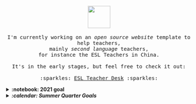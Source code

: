 <p align="center">
  <img src="https://user-images.githubusercontent.com/5679180/79618120-0daffb80-80be-11ea-819e-d2b0fa904d07.gif" width="61px">
  <br><br>
  
  <samp>
   I'm currently working on an <em> open source website </em> template to help teachers,
   <br> mainly <i> second language </i> teachers, 
   <br> for instance the ESL Teachers in China.<br> <br> It's in the early stages, but feel free to check it out: 
   <br><br>  
   :sparkles: <a href="https://teiResa.github.io/esl-teacher-desk">ESL Teacher Desk</a> :sparkles:
  </samp>
</p>

<details>
  <summary><b>:notebook: 2021 goal</b></summary>
  I plan to transfer my site <a href="https://techkeen.wixsite.com/website">TechKeen</a> from WIX to My GitHub <a href="https://teiresa.github.io/"> Page </a>. I plan to keep https://teiresa.github.io/ as the highest in the hiarchy, so <i>TechKeen </i> would really just be like a project, but like a project I treat as it's own thing. 
  </br></br> In the future, I will hopefully buy a domain. Until then, it gets to live here. 
</details>

<details>
  <summary><b><em> :calendar: Summer Quarter Goals </em></b></summary>
  For July through September:
    <ul>
      <li> Commit 3x weekly </li>
      <li> Practice HTML5, CSS, JS </li>
      <li> Complete & practice Java course for Uni prep </li>
      <li> Finally finish SoloLearn & PluralSight Courses </li>
      <li> Experiment with Jekyll for my GH pgs </li>
      <li> Keep working on Arduino Projects </li>
     </ul
 </details>



<!--
**teiResa/teiResa** is a ✨ _special_ ✨ repository because its `README.md` (this file) appears on your GitHub profile.

Here are some ideas to get you started:

- 🔭 I’m currently working on ...
- 🌱 I’m currently learning ...
- 👯 I’m looking to collaborate on ...
- 🤔 I’m looking for help with ...
- 💬 Ask me about ...
- 📫 How to reach me: ...
- 😄 Pronouns: ...
- ⚡ Fun fact: ...
-->

